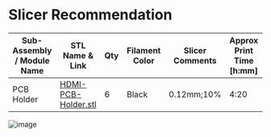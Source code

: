# Slicer Recommendation 

|  **Sub-Assembly / Module Name** | **STL Name & Link** | **Qty** | **Filament Color** | **Slicer Comments** | **Approx Print Time [h:mm]** | **Approx Filament Used [g]** | **Approx Filament Used [m]** |
| ---- | --- | --- | --- | --- | --- | --- | --- |
| PCB Holder | [HDMI-PCB-Holder.stl]() | 6 | Black | 0.12mm;10% | 4:20 | 32.4 | 11.4 |
![image](https://user-images.githubusercontent.com/58833710/195620682-0474f574-de3b-4c37-a368-714558250561.png)
